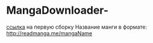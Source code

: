 # MangaDownloader-
[cсылка](https://github.com/nvjrsgu/MangaDownloader-/blob/master/out/MangaDownloader-.jar) на первую сборку
Название манги в формате: http://readmanga.me/mangaName

